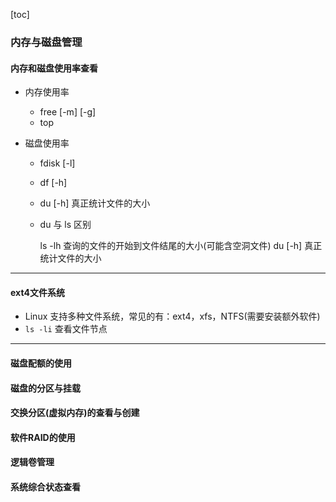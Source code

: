 [toc]

### 内存与磁盘管理

#### 内存和磁盘使用率查看

- 内存使用率

  - free [-m] [-g]
  - top

- 磁盘使用率

  - fdisk [-l]

  - df  [-h]

  - du [-h]  真正统计文件的大小

  - du 与 ls 区别

    ls -lh  查询的文件的开始到文件结尾的大小(可能含空洞文件)
    du [-h]  真正统计文件的大小

---

#### ext4文件系统

- Linux 支持多种文件系统，常见的有：ext4，xfs，NTFS(需要安装额外软件)
- `ls -li`  查看文件节点

---

#### 磁盘配额的使用





#### 磁盘的分区与挂载





#### 交换分区(虚拟内存)的查看与创建





#### 软件RAID的使用





#### 逻辑卷管理





#### 系统综合状态查看